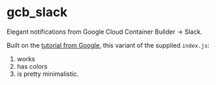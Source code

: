 # gcb_slack
Elegant notifications from Google Cloud Container Builder -> Slack.

Built on the [tutorial from Google](https://cloud.google.com/container-builder/docs/tutorials/configuring-third-party-notifications), this variant of the supplied `index.js`:
1. works
2. has colors
3. is pretty minimalistic.
